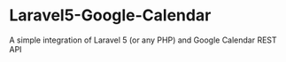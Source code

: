 # Laravel5-Google-Calendar
A simple integration of Laravel 5 (or any PHP) and Google Calendar REST API
